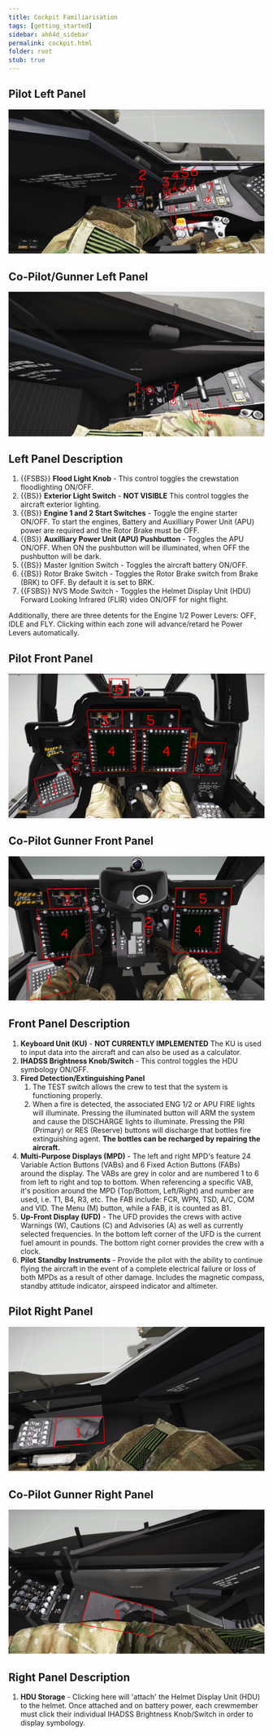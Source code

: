 ```yaml
---
title: Cockpit Familiarisation
tags: [getting_started]
sidebar: ah64d_sidebar
permalink: cockpit.html
folder: root
stub: true
---
```


## Pilot Left Panel
![Front panel image](/images/screenshots/leftPanelPLT.png)

## Co-Pilot/Gunner Left Panel
![Front panel image](/images/screenshots/leftPanelCPG.png)

## Left Panel Description
1. {{FSBS}} **Flood Light Knob** - This control toggles the crewstation floodlighting ON/OFF.
2. {{BS}} **Exterior Light Switch** - **NOT VISIBLE** This control toggles the aircraft exterior lighting.
3. {{BS}} **Engine 1 and 2 Start Switches** - Toggle the engine starter ON/OFF. To start the engines, Battery and Auxilliary Power Unit (APU) power are required and the Rotor Brake must be OFF.
4. {{BS}} **Auxilliary Power Unit (APU) Pushbutton** - Toggles the APU ON/OFF. When ON the pushbutton will be illuminated, when OFF the pushbutton will be dark.
5. {{BS}} Master Ignition Switch - Toggles the aircraft battery ON/OFF.
6. {{BS}} Rotor Brake Switch - Toggles the Rotor Brake switch from Brake (BRK) to OFF. By default it is set to BRK.
7. {{FSBS}} NVS Mode Switch - Toggles the Helmet Display Unit (HDU) Forward Looking Infrared (FLIR) video ON/OFF for night flight.

Additionally, there are three detents for the Engine 1/2 Power Levers: OFF, IDLE and FLY. Clicking within each zone will advance/retard he Power Levers automatically.

## Pilot Front Panel
![Front panel image](/images/screenshots/frontPanelPLT.png)

## Co-Pilot Gunner Front Panel
![Front panel image](/images/screenshots/frontPanelCPG.png)

## Front Panel Description
1. **Keyboard Unit (KU)** - **NOT CURRENTLY IMPLEMENTED** The KU is used to input data into the aircraft and can also be used as a calculator. 
2. **IHADSS Brightness Knob/Switch** - This control toggles the HDU symbology ON/OFF.
3. **Fired Detection/Extinguishing Panel**
    1. The TEST switch allows the crew to test that the system is functioning properly.
    2. When a fire is detected, the associated ENG 1/2 or APU FIRE lights will illuminate. Pressing the illuminated button will ARM the system and cause the DISCHARGE lights to illuminate. Pressing the PRI (Primary) or RES (Reserve) buttons will discharge that bottles fire extinguishing agent. **The bottles can be recharged by repairing the aircraft.**
4. **Multi-Purpose Displays (MPD)** - The left and right MPD's feature 24 Variable Action Buttons (VABs) and 6 Fixed Action Buttons (FABs) around the display. The VABs are grey in color and are numbered 1 to 6 from left to right and top to bottom. When referencing a specific VAB, it's position around the MPD (Top/Bottom, Left/Right) and number are used, i.e. T1, B4, R3, etc. The FAB include: FCR, WPN, TSD, A/C, COM and VID. The Menu (M) button, while a FAB, it is counted as B1.
5. **Up-Front Display (UFD)** - The UFD provides the crews with active Warnings (W), Cautions (C) and Advisories (A) as well as currently selected frequencies. In the bottom left corner of the UFD is the current fuel amount in pounds. The bottom right corner provides the crew with a clock.
6. **Pilot Standby Instruments** - Provide the pilot with the ability to continue flying the aircraft in the event of a complete electrical failure or loss of both MPDs as a result of other damage. Includes the magnetic compass, standby attitude indicator, airspeed indicator and altimeter.


## Pilot Right Panel
![Front panel image](/images/screenshots/rightPanelPLT.png)

## Co-Pilot Gunner Right Panel
![Front panel image](/images/screenshots/rightPanelCPG.png)

## Right Panel Description
1. **HDU Storage** - Clicking here will 'attach' the Helmet Display Unit (HDU) to the helmet. Once attached and on battery power, each crewmember must click their individual IHADSS Brightness Knob/Switch in order to display symbology.
